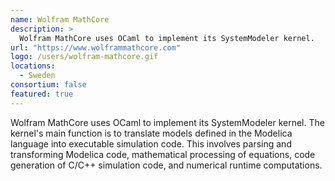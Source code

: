 ```yaml
---
name: Wolfram MathCore
description: > 
  Wolfram MathCore uses OCaml to implement its SystemModeler kernel.
url: "https://www.wolframmathcore.com"
logo: /users/wolfram-mathcore.gif
locations: 
  - Sweden
consortium: false
featured: true
---
```


Wolfram MathCore uses OCaml to implement its SystemModeler kernel. The kernel's main function is to translate models defined in the Modelica language into executable simulation code. This involves parsing and transforming Modelica code, mathematical processing of equations, code generation of C/C++ simulation code, and numerical runtime computations.
